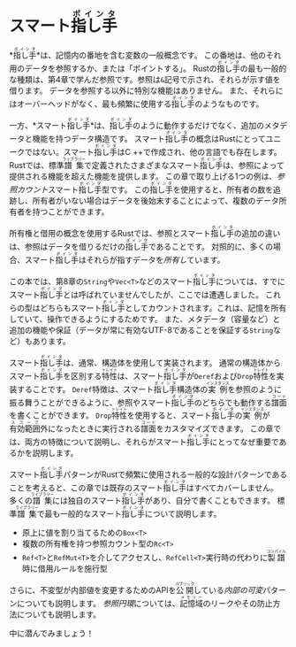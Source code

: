 # スマート<ruby>指し手<rt>ポインタ</rt></ruby>

*<ruby>指し手<rt>ポインタ</rt></ruby>*は、記憶内の番地を含む変数の一般概念です。
この番地は、他のそれ用のデータを参照するか、または「ポイントする」。
Rustの<ruby>指し手<rt>ポインタ</rt></ruby>の最も一般的な種類は、第4章で学んだ参照です。参照は`&`記号で示され、それらが示す値を借ります。
データを参照する以外に特別な機能はありません。
また、それらにはオーバーヘッドがなく、最も頻繁に使用する<ruby>指し手<rt>ポインタ</rt></ruby>のようなものです。

一方、*スマート<ruby>指し手<rt>ポインタ</rt></ruby>*は、<ruby>指し手<rt>ポインタ</rt></ruby>のように動作するだけでなく、追加のメタデータと機能を持つデータ構造です。
スマート<ruby>指し手<rt>ポインタ</rt></ruby>の概念はRustにとってユニークではない。スマート<ruby>指し手<rt>ポインタ</rt></ruby>はC ++で作成され、他の言語でも存在します。
Rustでは、標準<ruby>譜集<rt>ライブラリー</rt></ruby>で定義されたさまざまなスマート<ruby>指し手<rt>ポインタ</rt></ruby>は、参照によって提供される機能を超えた機能を提供します。
この章で取り上げる1つの例は、*参照カウント*スマート<ruby>指し手<rt>ポインタ</rt></ruby>型です。
この<ruby>指し手<rt>ポインタ</rt></ruby>を使用すると、所有者の数を追跡し、所有者がいない場合はデータを後始末することによって、複数のデータ所有者を持つことができます。

所有権と借用の概念を使用するRustでは、参照とスマート<ruby>指し手<rt>ポインタ</rt></ruby>の追加の違いは、参照はデータを借りるだけの<ruby>指し手<rt>ポインタ</rt></ruby>であることです。
対照的に、多くの場合、スマート<ruby>指し手<rt>ポインタ</rt></ruby>はそれらが指すデータを*所有し*ています。

この本では、第8章の`String`や`Vec<T>`などのスマート<ruby>指し手<rt>ポインタ</rt></ruby>については、すでにスマート<ruby>指し手<rt>ポインタ</rt></ruby>とは呼ばれていませんでしたが、ここでは遭遇しました。
これらの型はどちらもスマート<ruby>指し手<rt>ポインタ</rt></ruby>としてカウントされます。これは、記憶を所有していて、操作できるようにするためです。
また、メタデータ（容量など）と追加の機能や保証（データが常に有効なUTF-8であることを保証する`String`など）もあります。

スマート<ruby>指し手<rt>ポインタ</rt></ruby>は、通常、構造体を使用して実装されます。
通常の構造体からスマート<ruby>指し手<rt>ポインタ</rt></ruby>を区別する<ruby>特性<rt>トレイト</rt></ruby>は、スマート<ruby>指し手<rt>ポインタ</rt></ruby>が`Deref`および`Drop`<ruby>特性<rt>トレイト</rt></ruby>を実装することです。
`Deref`特徴は、スマート<ruby>指し手<rt>ポインタ</rt></ruby>構造体の<ruby>実例<rt>インスタンス</rt></ruby>を参照のように振る舞うことができるように、参照やスマート<ruby>指し手<rt>ポインタ</rt></ruby>のどちらでも動作する<ruby>譜面<rt>コード</rt></ruby>を書くことができます。
`Drop`<ruby>特性<rt>トレイト</rt></ruby>を使用すると、スマート<ruby>指し手<rt>ポインタ</rt></ruby>の<ruby>実例<rt>インスタンス</rt></ruby>が<ruby>有効範囲<rt>スコープ</rt></ruby>外になったときに実行される<ruby>譜面<rt>コード</rt></ruby>をカスタマイズできます。
この章では、両方の特徴について説明し、それらがスマート<ruby>指し手<rt>ポインタ</rt></ruby>にとってなぜ重要であるかを説明します。

スマート<ruby>指し手<rt>ポインタ</rt></ruby>パターンがRustで頻繁に使用される一般的な設計パターンであることを考えると、この章では既存のスマート<ruby>指し手<rt>ポインタ</rt></ruby>はすべてカバーしません。
多くの<ruby>譜集<rt>ライブラリー</rt></ruby>には独自のスマート<ruby>指し手<rt>ポインタ</rt></ruby>があり、自分で書くこともできます。
標準<ruby>譜集<rt>ライブラリー</rt></ruby>で最も一般的なスマート<ruby>指し手<rt>ポインタ</rt></ruby>について説明します。

* 原上に値を割り当てるための`Box<T>`
* 複数の所有権を持つ参照カウント型の`Rc<T>`
* `Ref<T>`と`RefMut<T>`を介してアクセスし、`RefCell<T>`実行時の代わりに<ruby>製譜<rt>コンパイル</rt></ruby>時に借用ルールを施行型

さらに、不変型が内部値を変更するためのAPIを<ruby>公開<rt>パブリック</rt></ruby>している*内部の可変*パターンについても説明します。
*参照円環*については、<ruby>記憶域<rt>メモリー</rt></ruby>のリークやその防止方法についても説明します。

中に潜んでみましょう！　
